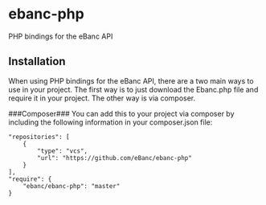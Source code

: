 ebanc-php
=========

PHP bindings for the eBanc API

Installation
------------
When using PHP bindings for the eBanc API, there are a two main ways to use in your project. The first way is to 
just download the Ebanc.php file and require it in your project. The other way is via composer.

###Composer###
You can add this 
to your project via composer by including the following information in your composer.json file:

    "repositories": [
        {
            "type": "vcs",
            "url": "https://github.com/eBanc/ebanc-php"
        }
    ],
    "require": {
        "ebanc/ebanc-php": "master"
    }